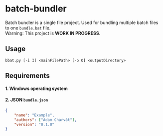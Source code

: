# batch-bundler
Batch bundler is a single file project. Used for bundling multiple batch files to one `bundle.bat` file. <br>
Warning: This project is <b>WORK IN PROGRESS</b>.
## Usage
`bbat.py [-i I] <mainFilePath> [-o O] <outputDirectory>`
## Requirements
#### 1. Windows operating system
#### 2. JSON `bundle.json`
```json
{
    "name": "Example",
    "authors": ["Adam Charvát"],
    "version": "0.1.0"
}
```
